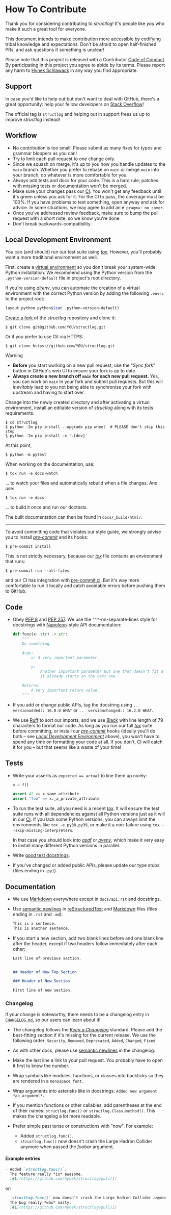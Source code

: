 # How To Contribute

Thank you for considering contributing to *structlog*!
It's people like *you* who make it such a great tool for everyone.

This document intends to make contribution more accessible by codifying tribal knowledge and expectations.
Don't be afraid to open half-finished PRs, and ask questions if something is unclear!

Please note that this project is released with a Contributor [Code of Conduct](https://github.com/hynek/structlog/blob/main/.github/CODE_OF_CONDUCT.md).
By participating in this project you agree to abide by its terms.
Please report any harm to [Hynek Schlawack] in any way you find appropriate.


## Support

In case you'd like to help out but don't want to deal with GitHub, there's a great opportunity:
help your fellow developers on [Stack Overflow](https://stackoverflow.com/questions/tagged/structlog)!

The official tag is `structlog` and helping out in support frees us up to improve *structlog* instead!


## Workflow

- No contribution is too small!
  Please submit as many fixes for typos and grammar bloopers as you can!
- Try to limit each pull request to *one* change only.
- Since we squash on merge, it's up to you how you handle updates to the `main` branch.
  Whether you prefer to rebase on `main` or merge `main` into your branch, do whatever is more comfortable for you.
- *Always* add tests and docs for your code.
  This is a hard rule; patches with missing tests or documentation won't be merged.
- Make sure your changes pass our [CI].
  You won't get any feedback until it's green unless you ask for it.
  For the CI to pass, the coverage must be 100%.
  If you have problems to test something, open anyway and ask for advice.
  In some situations, we may agree to add an `# pragma: no cover`.
- Once you've addressed review feedback, make sure to bump the pull request with a short note, so we know you're done.
- Don’t break backwards-compatibility.


## Local Development Environment

You can (and should) run our test suite using [*tox*].
However, you’ll probably want a more traditional environment as well.

First, create a [virtual environment](https://virtualenv.pypa.io/) so you don't break your system-wide Python installation.
We recommend using the Python version from the `.python-version-default` file in project's root directory.

If you're using [*direnv*](https://direnv.net), you can automate the creation of a virtual environment with the correct Python version by adding the following `.envrc` to the project root:

```bash
layout python python$(cat .python-version-default)
```

[Create a fork](https://github.com/hynek/structlog/fork) of the *structlog* repository and clone it:

```console
$ git clone git@github.com:YOU/structlog.git
```

Or if you prefer to use Git via HTTPS:

```console
$ git clone https://github.com/YOU/structlog.git
```

> [!WARNING]
> - **Before** you start working on a new pull request, use the "*Sync fork*" button in GitHub's web UI to ensure your fork is up to date.
> - **Always create a new branch off `main` for each new pull request.**
>   Yes, you can work on `main` in your fork and submit pull requests.
>   But this will *inevitably* lead to you not being able to synchronize your fork with upstream and having to start over.

Change into the newly created directory and after activating a virtual environment, install an editable version of *structlog* along with its tests requirements:

```console
$ cd structlog
$ python -Im pip install --upgrade pip wheel  # PLEASE don't skip this step
$ python -Im pip install -e '.[dev]'
```

At this point,

```console
$ python -m pytest
```

When working on the documentation, use:

```console
$ tox run -e docs-watch
```

... to watch your files and automatically rebuild when a file changes.
And use:

```console
$ tox run -e docs
```

... to build it once and run our doctests.

The built documentation can then be found in `docs/_build/html/`.

---

To avoid committing code that violates our style guide, we strongly advise you to install [*pre-commit*] and its hooks:

```console
$ pre-commit install
```

This is not strictly necessary, because our [*tox*] file contains an environment that runs:

```console
$ pre-commit run --all-files
```

and our CI has integration with [pre-commit.ci](https://pre-commit.ci).
But it's way more comfortable to run it locally and catch avoidable errors before pushing them to GitHub.


## Code

- Obey [PEP 8](https://www.python.org/dev/peps/pep-0008/) and [PEP 257](https://www.python.org/dev/peps/pep-0257/).
  We use the `"""`-on-separate-lines style for docstrings with [Napoleon](https://www.sphinx-doc.org/en/master/usage/extensions/napoleon.html)-style API documentation:

  ```python
  def func(x: str) -> str:
      """
      Do something.

      Args:
          x: A very important parameter.

          y:
              Another important parameter but one that doesn't fit a line so
              it already starts on the next one.

      Returns:
          A very important return value.
      """
  ```
- If you add or change public APIs, tag the docstring using `..  versionadded:: 16.0.0 WHAT` or `..  versionchanged:: 16.2.0 WHAT`.
- We use [Ruff](https://ruff.rs/) to sort our imports, and we use [Black](https://github.com/psf/black) with line length of 79 characters to format our code.
  As long as you run our full [*tox*] suite before committing, or install our [*pre-commit*] hooks (ideally you'll do both – see [*Local Development Environment*](#local-development-environment) above), you won't have to spend any time on formatting your code at all.
  If you don't, [CI] will catch it for you – but that seems like a waste of your time!


## Tests

- Write your asserts as `expected == actual` to line them up nicely:

  ```python
  x = f()

  assert 42 == x.some_attribute
  assert "foo" == x._a_private_attribute
  ```

- To run the test suite, all you need is a recent [*tox*].
  It will ensure the test suite runs with all dependencies against all Python versions just as it will in our [CI].
  If you lack some Python versions, you can always limit the environments like `tox -e py38,py39`, or make it a non-failure using `tox --skip-missing-interpreters`.

  In that case you should look into [*asdf*](https://asdf-vm.com) or [*pyenv*](https://github.com/pyenv/pyenv), which make it very easy to install many different Python versions in parallel.
- Write [good test docstrings](https://jml.io/pages/test-docstrings.html).
- If you've changed or added public APIs, please update our type stubs (files ending in `.pyi`).


## Documentation

- We use [Markdown] everywhere except in `docs/api.rst` and docstrings.

- Use [semantic newlines] in [reStructuredText] and [Markdown] files (files ending in `.rst` and `.md`):

  ```markdown
  This is a sentence.
  This is another sentence.
  ```

- If you start a new section, add two blank lines before and one blank line after the header, except if two headers follow immediately after each other:

  ```markdown
  Last line of previous section.


  ## Header of New Top Section

  ### Header of New Section

  First line of new section.
  ```


### Changelog

If your change is noteworthy, there needs to be a changelog entry in [`CHANGELOG.md`](https://github.com/hynek/structlog/blob/main/CHANGELOG.md), so our users can learn about it!

- The changelog follows the [*Keep a Changelog*](https://keepachangelog.com/en/1.0.0/) standard.
  Please add the best-fitting section if it's missing for the current release.
  We use the following order: `Security`, `Removed`, `Deprecated`, `Added`, `Changed`, `Fixed`.
- As with other docs, please use [semantic newlines] in the changelog.
- Make the last line a link to your pull request.
  You probably have to open it first to know the number.
- Wrap symbols like modules, functions, or classes into backticks so they are rendered in a `monospace font`.
- Wrap arguments into asterisks like in docstrings:
  `Added new argument *an_argument*.`
- If you mention functions or other callables, add parentheses at the end of their names:
  `structlog.func()` or `structlog.Class.method()`.
  This makes the changelog a lot more readable.
- Prefer simple past tense or constructions with "now".
  For example:

  * Added `structlog.func()`.
  * `structlog.func()` now doesn't crash the Large Hadron Collider anymore when passed the *foobar* argument.


#### Example entries

```markdown
- Added `structlog.func()`.
  The feature really *is* awesome.
  [#1](https://github.com/hynek/structlog/pull/1)
```

or:

```markdown
- `structlog.func()` now doesn't crash the Large Hadron Collider anymore when passed the *foobar* argument.
  The bug really *was* nasty.
  [#1](https://github.com/hynek/structlog/pull/1)
```


[CI]: https://github.com/hynek/structlog/actions
[Hynek Schlawack]: https://hynek.me/about/
[*pre-commit*]: https://pre-commit.com/
[*tox*]: https://tox.wiki/
[semantic newlines]: https://rhodesmill.org/brandon/2012/one-sentence-per-line/
[reStructuredText]: https://www.sphinx-doc.org/en/stable/usage/restructuredtext/basics.html
[Markdown]: https://docs.github.com/en/get-started/writing-on-github/getting-started-with-writing-and-formatting-on-github/basic-writing-and-formatting-syntax
